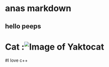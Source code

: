 # anas markdown
## hello peeps
# Cat :![Image of Yaktocat](https://octodex.github.com/images/yaktocat.png)
#I love c++
